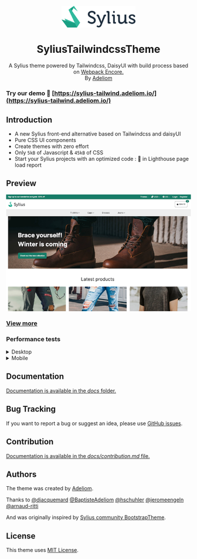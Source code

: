 <p align="center">
    <img width="40%" src="./docs/medias/sylius.svg" />
    <h1 align="center">SyliusTailwindcssTheme</h1>
    <p align="center">A Sylius theme powered by Tailwindcss, DaisyUI with build process based on <a target="_blank" href="https://symfony.com/doc/current/frontend.html">Webpack Encore.</a>
    <br/>By <a target="_blank" href="https://www.adeliom.com">Adeliom</a></p>
</p>

[//]: # (<p align="center">)
[//]: # (    <img alt="Packagist Downloads" src="https://img.shields.io/packagist/dm/agence-adeliom/sylius-tailwindcss-theme" />)
[//]: # (</p>)

### Try our demo 🚀 [https://sylius-tailwind.adeliom.io/](https://sylius-tailwind.adeliom.io/)

## Introduction

- A new Sylius front-end alternative based on Tailwindcss and daisyUI
- Pure CSS UI components
- Create themes with zero effort
- Only `5kB` of Javascript & `45kB` of CSS
- Start your Sylius projects with an optimized code : 💯 in Lighthouse page load report
## Preview

<a href="./docs/medias/home1.png" target="_blank">
    <img src="./docs/medias/home1.png" align="center" height="50%">
</a>

### [View more](./docs/screenshots.md)

### Performance tests

<details>
    <summary>Desktop</summary>
    <hr>
    <a href="./docs/medias/notes_desktop.png" target="_blank">
        <img src="./docs/medias/notes_desktop.png" align="center">
    </a>
</details>

<details>
    <summary>Mobile</summary>
    <hr>
    <a href="./docs/medias/notes_mobile.png" target="_blank">
        <img src="./docs/medias/notes_mobile.png" align="center">
    </a>
</details>

## Documentation

[Documentation is available in the *docs* folder.](docs/index.md)

## Bug Tracking

If you want to report a bug or suggest an idea, please use [GitHub issues](https://github.com/agence-adeliom/sylius-tailwindcss-theme/issues).

## Contribution

[Documentation is available in the *docs/contribution.md* file.](docs/contribution.md)

## Authors

The theme was created by [Adeliom](https://www.adeliom.com).

Thanks to [@djacquemard](https://github.com/djacquemard) [@BaptisteAdeliom](https://github.com/BaptisteAdeliom) [@hschuhler](https://github.com/hschuhler) [@jeromeengeln](https://github.com/jeromeengeln) [@arnaud-ritti](https://github.com/arnaud-ritti)

And was originally inspired by [Sylius community BootstrapTheme](https://github.com/SyliusCrafts/BootstrapTheme).

[//]: # ([![]&#40;https://contrib.rocks/image?repo=agence-adeliom/sylius-tailwindcss-theme&#41;]&#40;https://github.com/agence-adeliom/sylius-tailwindcss-theme/graphs/contributors&#41;)

## License

This theme uses [MIT License](LICENSE.md).


